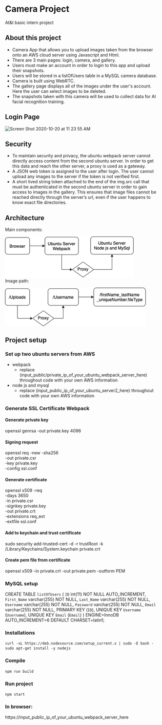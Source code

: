 # Camera Project
At&t basic intern project
## About this project
* Camera App that allows you to upload images taken from the browser onto an AWS cloud server using Javascript and Html.
* There are 3 main pages: login, camera, and gallery.
* Users must make an account in order to login to this app and upload their snapshots.
* Users will be stored in a listOfUsers table in a MySQL camera database.
* Camera is built using WebRTC.
* The gallery page displays all of the images under the user's account. Here the user can select images to be deleted.
* The snapshots taken with this camera will be used to collect data for AI facial recognition training.

## Login Page
<img width="250" alt="Screen Shot 2020-10-20 at 11 23 55 AM" src="https://user-images.githubusercontent.com/69057964/104542147-f708e780-55f0-11eb-95dd-fe3a193db5af.png">

## Security
* To maintain security and privacy, the ubuntu webpack server cannot directly access content from the second ubuntu server. In order to get this data and reach the other server, a proxy is used as a gateway.
* A JSON web token is assigned to the user after login. The user cannot upload any images to the server if the token is not verified first.
* A short lived string token attached to the end of the img.src call that must be authenticated in the second ubuntu server in order to gain access to images in the gallery. This ensures that image files cannot be reached directly through the server’s url, even if the user happens to know exact file directories. 

## Architecture
Main components:  
  
![Diagram](https://github.com/maggiezhou06/camera/blob/master/ubuntu_webpack_server/architecture.png)  
Image path:  
  
![Diagram](https://github.com/maggiezhou06/camera/blob/master/ubuntu_webpack_server/image_path.png)


## Project setup

### Set up two ubuntu servers from AWS
* webpack
  * replace (input_public/private_ip_of_your_ubuntu_webpack_server_here) throughout code with your own AWS information
* node js and mysql
  * replace (input_public_ip_of_your_ubuntu_server2_here) throughout code with your own AWS information

### Generate SSL Certificate Webpack
#### Generate private key
openssl genrsa -out private.key 4096
#### Signing request
openssl req -new -sha256 \
    -out private.csr \
    -key private.key \
    -config ssl.conf 
#### Generate certificate
openssl x509 -req \
    -days 3650 \
    -in private.csr \
    -signkey private.key \
    -out private.crt \
    -extensions req_ext \
    -extfile ssl.conf
#### Add to keychain and trust certificate
sudo security add-trusted-cert -d -r trustRoot -k /Library/Keychains/System.keychain private.crt
#### Create pem file from certificate
openssl x509 -in private.crt -out private.pem -outform PEM

### MySQL setup
CREATE TABLE `listOfUsers` (
  `ID` int(11) NOT NULL AUTO_INCREMENT,
  `First_Name` varchar(255) NOT NULL,
  `Last_Name` varchar(255) NOT NULL,
  `Username` varchar(255) NOT NULL,
  `Password` varchar(255) NOT NULL,
  `Email` varchar(255) NOT NULL,
  PRIMARY KEY (`ID`),
  UNIQUE KEY `Username` (`Username`),
  UNIQUE KEY `Email` (`Email`)
) ENGINE=InnoDB AUTO_INCREMENT=6 DEFAULT CHARSET=latin1;


### Installations
```
curl -sL https://deb.nodesource.com/setup_current.x | sudo -E bash - sudo apt-get install -y nodejs
```
### Compile
```
npm run build
```
### Run project
```
npm start
```
### In browser:
https://input_public_ip_of_your_ubuntu_webpack_server_here
